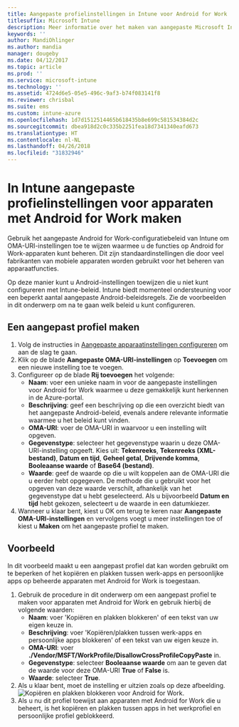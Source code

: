 ```yaml
---
title: Aangepaste profielinstellingen in Intune voor Android for Work
titlesuffix: Microsoft Intune
description: Meer informatie over het maken van aangepaste Microsoft Intune-profielinstellingen voor apparaten met Android for Work.
keywords: ''
author: MandiOhlinger
ms.author: mandia
manager: dougeby
ms.date: 04/12/2017
ms.topic: article
ms.prod: ''
ms.service: microsoft-intune
ms.technology: ''
ms.assetid: 4724d6e5-05e5-496c-9af3-b74f083141f8
ms.reviewer: chrisbal
ms.suite: ems
ms.custom: intune-azure
ms.openlocfilehash: 1d7d1512514465b618435b8e699c581534384d2c
ms.sourcegitcommit: dbea918d2c0c335b2251fea18d7341340eafd673
ms.translationtype: HT
ms.contentlocale: nl-NL
ms.lasthandoff: 04/26/2018
ms.locfileid: "31832946"
---
```

# <a name="create-intune-custom-profile-settings-for-android-for-work-devices"></a>In Intune aangepaste profielinstellingen voor apparaten met Android for Work maken

Gebruik het aangepaste Android for Work-configuratiebeleid van Intune om OMA-URI-instellingen toe te wijzen waarmee u de functies op Android for Work-apparaten kunt beheren. Dit zijn standaardinstellingen die door veel fabrikanten van mobiele apparaten worden gebruikt voor het beheren van apparaatfuncties.

Op deze manier kunt u Android-instellingen toewijzen die u niet kunt configureren met Intune-beleid. Intune biedt momenteel ondersteuning voor een beperkt aantal aangepaste Android-beleidsregels. Zie de voorbeelden in dit onderwerp om na te gaan welk beleid u kunt configureren.

## <a name="create-a-custom-profile"></a>Een aangepast profiel maken

1. Volg de instructies in [Aangepaste apparaatinstellingen configureren](custom-settings-configure.md) om aan de slag te gaan.
2. Klik op de blade **Aangepaste OMA-URI-instellingen** op **Toevoegen** om een nieuwe instelling toe te voegen.
3. Configureer op de blade **Rij toevoegen** het volgende:
    - **Naam**: voer een unieke naam in voor de aangepaste instellingen voor Android for Work waarmee u deze gemakkelijk kunt herkennen in de Azure-portal.
    - **Beschrijving**: geef een beschrijving op die een overzicht biedt van het aangepaste Android-beleid, evenals andere relevante informatie waarmee u het beleid kunt vinden.
    - **OMA-URI**: voer de OMA-URI in waarvoor u een instelling wilt opgeven.
    - **Gegevenstype**: selecteer het gegevenstype waarin u deze OMA-URI-instelling opgeeft. Kies uit: **Tekenreeks**, **Tekenreeks (XML-bestand)**, **Datum en tijd**, **Geheel getal**, **Drijvende komma**, **Booleaanse waarde** of **Base64 (bestand)**.
    - **Waarde**: geef de waarde op die u wilt koppelen aan de OMA-URI die u eerder hebt opgegeven. De methode die u gebruikt voor het opgeven van deze waarde verschilt, afhankelijk van het gegevenstype dat u hebt geselecteerd. Als u bijvoorbeeld **Datum en tijd** hebt gekozen, selecteert u de waarde in een datumkiezer.
4. Wanneer u klaar bent, kiest u OK om terug te keren naar **Aangepaste OMA-URI-instellingen** en vervolgens voegt u meer instellingen toe of kiest u **Maken** om het aangepaste profiel te maken.


## <a name="example"></a>Voorbeeld

In dit voorbeeld maakt u een aangepast profiel dat kan worden gebruikt om te beperken of het kopiëren en plakken tussen werk-apps en persoonlijke apps op beheerde apparaten met Android for Work is toegestaan.

1. Gebruik de procedure in dit onderwerp om een aangepast profiel te maken voor apparaten met Android for Work en gebruik hierbij de volgende waarden:
    - **Naam**: voer 'Kopiëren en plakken blokkeren' of een tekst van uw eigen keuze in.
    - **Beschrijving**: voer 'Kopiëren/plakken tussen werk-apps en persoonlijke apps blokkeren' of een tekst van uw eigen keuze in.
    - **OMA-URI**: voer **./Vendor/MSFT/WorkProfile/DisallowCrossProfileCopyPaste** in.
    - **Gegevenstype**: selecteer **Booleaanse waarde** om aan te geven dat de waarde voor deze OMA-URI **True** of **False** is.
    - **Waarde**: selecteer **True**.
2. Als u klaar bent, moet de instelling er uitzien zoals op deze afbeelding.
![Kopiëren en plakken blokkeren voor Android for Work.](./media/custom-policy-afw-copy-paste.png)
3. Als u nu dit profiel toewijst aan apparaten met Android for Work die u beheert, is het kopiëren en plakken tussen apps in het werkprofiel en persoonlijke profiel geblokkeerd.